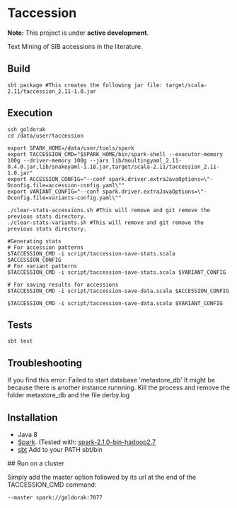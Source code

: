 # Taccession 

**Note:** This project is under **active development**.

Text Mining of SIB accessions in the literature. 
## Build
```
sbt package #This creates the following jar file: target/scala-2.11/taccession_2.11-1.0.jar
```

## Execution

```shell
ssh goldorak
cd /data/user/taccession

export SPARK_HOME=/data/user/tools/spark
export TACCESSION_CMD="$SPARK_HOME/bin/spark-shell --executor-memory 100g --driver-memory 100g --jars lib/moultingyaml_2.11-0.4.0.jar,lib/snakeyaml-1.18.jar,target/scala-2.11/taccession_2.11-1.0.jar"
export ACCESSION_CONFIG="--conf spark.driver.extraJavaOptions=\"-Dconfig.file=accession-config.yaml\""
export VARIANT_CONFIG="--conf spark.driver.extraJavaOptions=\"-Dconfig.file=variants-config.yaml\""

./clear-stats-accessions.sh #This will remove and git remove the previous stats directory.
./clear-stats-variants.sh #This will remove and git remove the previous stats directory.

#Generating stats
# For accession patterns
$TACCESSION_CMD -i script/taccession-save-stats.scala $ACCESSION_CONFIG
# For variant patterns
$TACCESSION_CMD -i script/taccession-save-stats.scala $VARIANT_CONFIG
 
# For saving results for accessions
$TACCESSION_CMD -i script/taccession-save-data.scala $ACCESSION_CONFIG

$TACCESSION_CMD -i script/taccession-save-data.scala $VARIANT_CONFIG
```


## Tests
```
sbt test
```

## Troubleshooting
If you find this error: Failed to start database 'metastore_db'
It might be because there is another instance runnning. Kill the process and remove the folder metastore_db and the file derby.log


## Installation

* Java 8
* [Spark](http://spark.apache.org/downloads.html). (Tested with: [spark-2.1.0-bin-hadoop2.7](http://d3kbcqa49mib13.cloudfront.net/spark-2.1.0-bin-hadoop2.7.tgz)
* [sbt](http://www.scala-sbt.org/) Add to your PATH sbt/bin


## Run on a cluster

Simply add the master option followed by its url at the end of the TACCESSION_CMD command: 
```
--master spark://goldorak:7077 
```
